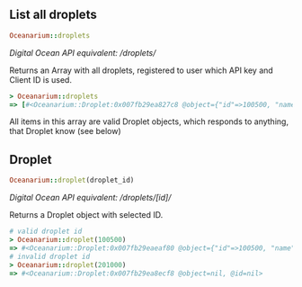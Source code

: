 ## List all droplets

~~~ruby
Oceanarium::droplets
~~~

*Digital Ocean API equivalent: /droplets/*

Returns an Array with all droplets, registered to user which API key and Client ID is used.

~~~ruby
> Oceanarium::droplets
=> [#<Oceanarium::Droplet:0x007fb29ea827c8 @object={"id"=>100500, "name"=>"example.com", "image_id"=>100501, "size_id"=>1, "region_id"=>1, "backups_active"=>nil, "ip_address"=>"192.0.2.1", "status"=>"active", "created_at"=>"2013-07-04T15:39:49Z"}, @id=100500, @name="example.com", @image_id=100501, @size_id=1, @region_id=1, @backups_active=nil, @ip_address="192.0.2.1", @status="active", @created_at="2013-07-04T15:39:49Z">]
~~~

All items in this array are valid Droplet objects, which responds to anything, that Droplet know (see below)

## Droplet

~~~ruby
Oceanarium::droplet(droplet_id)
~~~

*Digital Ocean API equivalent: /droplets/[id]/*

Returns a Droplet object with selected ID.

~~~ruby
# valid droplet id
> Oceanarium::droplet(100500)
=> #<Oceanarium::Droplet:0x007fb29eaeaf80 @object={"id"=>100500, "name"=>"example.com", "image_id"=>1, "size_id"=>1, "region_id"=>1, "backups_active"=>nil, "ip_address"=>"192.0.2.1", "locked"=>false, "status"=>"active", "created_at"=>"2013-07-04T15:39:49Z"}, @id=100500, @name="example.com", @image_id=1, @size_id=1, @region_id=1, @backups_active=nil, @ip_address="192.0.2.1", @status="active", @created_at="2013-07-04T15:39:49Z">
# invalid droplet id
> Oceanarium::droplet(201000)
=> #<Oceanarium::Droplet:0x007fb29ea8ecf8 @object=nil, @id=nil>
~~~
